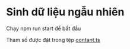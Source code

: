 # Sinh dữ liệu ngẫu nhiên

Chạy npm run start để bắt đầu

Tham số được đặt trong tệp [contant.ts](constant.ts)
